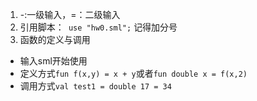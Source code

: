 1. -:一级输入，=：二级输入
2. 引用脚本：` use "hw0.sml";` 记得加分号
3. 函数的定义与调用
* 输入sml开始使用
* 定义方式`fun f(x,y) = x + y`或者`fun double x = f(x,2)`
* 调用方式`val test1 = double 17 = 34`